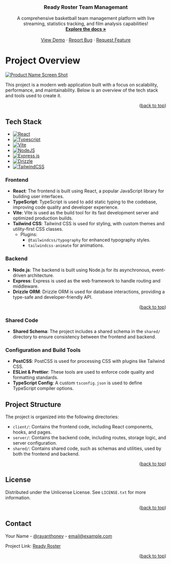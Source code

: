 <!-- Improved compatibility of back to top link: See: href="https://github.com/rayanthoney/go_team
 -->
<a id="readme-top"></a>

<h3 align="center">Ready Roster Team Managemant</h3>

  <p align="center">
    A comprehensive basketball team management platform with live streaming, statistics tracking, and film analysis capabilities!
    <br />
    <a href="https://github.com/rayanthoney/go_team"><strong>Explore the docs »</strong></a>
    <br />
    <br />
    <a href="https://github.com/rayanthoney/go_team">View Demo</a>
    &middot;
    <a href="https://github.com/rayanthoney/go_team/issues/new?labels=bug&template=bug-report---.md">Report Bug</a>
    &middot;
    <a href="https://github.com/rayanthoney/go_team/issues/new?labels=enhancement&template=feature-request---.md">Request Feature</a>
  </p>
</div>

<!-- ABOUT THE PROJECT -->
# Project Overview
[![Product Name Screen Shot][product-screenshot]](https://example.com)

This project is a modern web application built with a focus on scalability, performance, and maintainability. Below is an overview of the tech stack and tools used to create it.

<p align="right">(<a href="#readme-top">back to top</a>)</p>

## Tech Stack

* [![React][React.js]][React-url] 
* [![Typescript]][Typescript-url]
* [![Vite]][Vite-url]
* [![NodeJS]][NodeJS]
* [![Express.js]][Express.js-url]
* [![Drizzle]][Drizzle-url]
* [![TailwindCSS]][TailwindCSS-url]

### Frontend
- **React**: The frontend is built using React, a popular JavaScript library for building user interfaces.
- **TypeScript**: TypeScript is used to add static typing to the codebase, improving code quality and developer experience.
- **Vite**: Vite is used as the build tool for its fast development server and optimized production builds.
- **Tailwind CSS**: Tailwind CSS is used for styling, with custom themes and utility-first CSS classes.
  - Plugins: 
    - `@tailwindcss/typography` for enhanced typography styles.
    - `tailwindcss-animate` for animations.

### Backend
- **Node.js**: The backend is built using Node.js for its asynchronous, event-driven architecture.
- **Express**: Express is used as the web framework to handle routing and middleware.
- **Drizzle ORM**: Drizzle ORM is used for database interactions, providing a type-safe and developer-friendly API.

<p align="right">(<a href="#readme-top">back to top</a>)</p>

### Shared Code
- **Shared Schema**: The project includes a shared schema in the `shared/` directory to ensure consistency between the frontend and backend.

### Configuration and Build Tools
- **PostCSS**: PostCSS is used for processing CSS with plugins like Tailwind CSS.
- **ESLint & Prettier**: These tools are used to enforce code quality and formatting standards.
- **TypeScript Config**: A custom `tsconfig.json` is used to define TypeScript compiler options.

## Project Structure

The project is organized into the following directories:

- `client/`: Contains the frontend code, including React components, hooks, and pages.
- `server/`: Contains the backend code, including routes, storage logic, and server configuration.
- `shared/`: Contains shared code, such as schemas and utilities, used by both the frontend and backend.

<p align="right">(<a href="#readme-top">back to top</a>)</p>

<!-- LICENSE -->
## License

Distributed under the Unlicense License. See `LICENSE.txt` for more information.

<p align="right">(<a href="#readme-top">back to top</a>)</p>

<!-- CONTACT -->
## Contact

Your Name - [@rayanthoney](https://twitter.com/https://x.com/rayanthoney) - email@example.com

Project Link: [Ready Roster](https://github.com/rayanthoney/go_team)

<p align="right">(<a href="#readme-top">back to top</a>)</p>

<!-- MARKDOWN LINKS & IMAGES -->
<!-- https://www.markdownguide.org/basic-syntax/#reference-style-links -->
[product-screenshot]: images/screenshot.png
[React.js]: https://img.shields.io/badge/React-20232A?style=for-the-badge&logo=react&logoColor=61DAFB
[React-url]: https://reactjs.org/
[TypeScript]: https://img.shields.io/badge/TypeScript-3178C6?logo=typescript&logoColor=fff
[TypeScript-url]: https://typescrtipt.com/
[Vite]: https://img.shields.io/badge/Vite-646CFF?logo=vite&logoColor=fff
[Vite-url]: https://vite.com
[Tailwindcss]: https://img.shields.io/badge/Tailwindcss-20232A?style=for-the-badge&logo=Tailwindcss&logoColor=61DAFB
[Tailwindcss-url]: https://tailwindcss.dev/
[NodeJS]: https://img.shields.io/badge/Node.js-6DA55F?logo=node.js&logoColor=white
[NodeJS-url]: https://nodejs.org/
[Express.js]: https://img.shields.io/badge/Express.js-%23404d59.svg?logo=express&logoColor=%2361DAFB
[Express.js-url]: https://expressjs.com/
[Drizzle]: https://img.shields.io/badge/Drizzle-C5F74F?logo=drizzle&logoColor=000
[Drizzle-url]: https://orm.drizzle.team/
[license-shield]: https://img.shields.io/github/license/othneildrew/Best-README-Template.svg?style=for-the-badge
[license-url]: https://github.com/othneildrew/Best-README-Template/blob/master/LICENSE.txt








<!-- # Project Overview

This project is a modern web application built with a focus on scalability, performance, and maintainability. Below is an overview of the tech stack and tools used to create it.

## Tech Stack

### Frontend
- **React**: The frontend is built using React, a popular JavaScript library for building user interfaces.
- **TypeScript**: TypeScript is used to add static typing to the codebase, improving code quality and developer experience.
- **Vite**: Vite is used as the build tool for its fast development server and optimized production builds.
- **Tailwind CSS**: Tailwind CSS is used for styling, with custom themes and utility-first CSS classes.
  - Plugins: 
    - `@tailwindcss/typography` for enhanced typography styles.
    - `tailwindcss-animate` for animations.

### Backend
- **Node.js**: The backend is built using Node.js for its asynchronous, event-driven architecture.
- **Express**: Express is used as the web framework to handle routing and middleware.
- **Drizzle ORM**: Drizzle ORM is used for database interactions, providing a type-safe and developer-friendly API.

### Shared Code
- **Shared Schema**: The project includes a shared schema in the `shared/` directory to ensure consistency between the frontend and backend.

### Configuration and Build Tools
- **PostCSS**: PostCSS is used for processing CSS with plugins like Tailwind CSS.
- **ESLint & Prettier**: These tools are used to enforce code quality and formatting standards.
- **TypeScript Config**: A custom `tsconfig.json` is used to define TypeScript compiler options.

## Project Structure

The project is organized into the following directories:

- `client/`: Contains the frontend code, including React components, hooks, and pages.
- `server/`: Contains the backend code, including routes, storage logic, and server configuration.
- `shared/`: Contains shared code, such as schemas and utilities, used by both the frontend and backend.

## How It Was Built

1. **Frontend Setup**:
   - Initialized the frontend using Vite with React and TypeScript templates.
   - Configured Tailwind CSS with a custom theme and added plugins for animations and typography.

2. **Backend Setup**:
   - Set up a Node.js server with Express for routing.
   - Integrated Drizzle ORM for database operations.

3. **Shared Code**:
   - Created a shared schema to ensure consistency between the frontend and backend.

4. **Build and Deployment**:
   - Configured Vite for optimized builds.
   - Used `package.json` scripts to streamline development and production workflows.

## Development Workflow

- **Start Development Server**:
  ```sh
  npm run dev -->

